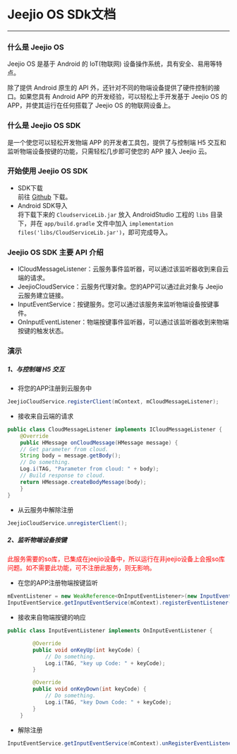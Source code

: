 # Jeejio OS SDk文档
---
###  什么是 Jeejio OS
Jeejio OS 是基于 Android 的 IoT(物联网) 设备操作系统，具有安全、易用等特点。  

除了提供 Android 原生的 API 外，还针对不同的物端设备提供了硬件控制的接口。如果您具有 Android APP 的开发经验，可以轻松上手开发基于 Jeejio OS 的 APP，并使其运行在任何搭载了 Jeejio OS 的物联网设备上。  

###  什么是 Jeejio OS SDK
是一个使您可以轻松开发物端 APP 的开发者工具包，提供了与控制端 H5 交互和监听物端设备按键的功能，只需轻松几步即可使您的 APP 接入 Jeejio 云。  

###  开始使用 Jeejio OS SDK
+ SDK下载  
 前往 [Github](https://github.com/jeejio/Jeejio-OS-SDK/releases/tag/1.0.0) 下载。  
+ Android SDK导入  
 将下载下来的 `CloudserviceLib.jar` 放入 AndroidStudio 工程的 `libs` 目录下，并在 `app/build.gradle` 文件中加入 `implementation files('libs/CloudServiceLib.jar')`，即可完成导入。  

###  Jeejio OS SDK 主要 API 介绍
+ ICloudMessageListener：云服务事件监听器，可以通过该监听器收到来自云端的请求。
+ JeejioCloudService：云服务代理对象。您的APP可以通过此对象与 Jeejio 云服务建立链接。
+ InputEventService：按键服务。您可以通过该服务来监听物端设备按键事件。
+ OnInputEventListener：物端按键事件监听器，可以通过该监听器收到来物端按键的触发状态。

###  演示

##### 1、与控制端 H5 交互

+ 将您的APP注册到云服务中  
```java
JeejioCloudService.registerClient(mContext, mCloudMessageListener);
```
+ 接收来自云端的请求  
```java
public class CloudMessageListener implements ICloudMessageListener {
    @Override
    public HMessage onCloudMessage(HMessage message) {
    // Get parameter from cloud.
    String body = message.getBody();
    // Do something.
    Log.i(TAG, "Parameter from cloud: " + body);
    // Build response to cloud.
    return HMessage.createBodyMessage(body);
    }
}
```
+ 从云服务中解除注册  
```java
JeejioCloudService.unregisterClient();
```

##### 2、监听物端设备按键

​	<font color='red'>此服务需要的so库，已集成在jeejio设备中，所以运行在非jeejio设备上会报so库问题。如不需要此功能，可不注册此服务，则无影响。</font>

+ 在您的APP注册物端按键监听

```java
mEventListener = new WeakReference<OnInputEventListener>(new InputEventListener());
InputEventService.getInputEventService(mContext).registerEventListener(mEventListener);
```

- 接收来自物端按键的响应

```java
public class InputEventListener implements OnInputEventListener {

        @Override
        public void onKeyUp(int keyCode) {
            // Do something.
            Log.i(TAG, "key up Code: " + keyCode);
        }

        @Override
        public void onKeyDown(int keyCode) {
            // Do something.
            Log.i(TAG, "key Down Code: " + keyCode);
        }
    }
```

- 解除注册

```java
InputEventService.getInputEventService(mContext).unRegisterEventListener(mEventListener);
```

